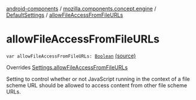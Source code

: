 [android-components](../../index.md) / [mozilla.components.concept.engine](../index.md) / [DefaultSettings](index.md) / [allowFileAccessFromFileURLs](./allow-file-access-from-file-u-r-ls.md)

# allowFileAccessFromFileURLs

`var allowFileAccessFromFileURLs: `[`Boolean`](https://kotlinlang.org/api/latest/jvm/stdlib/kotlin/-boolean/index.html) [(source)](https://github.com/mozilla-mobile/android-components/blob/master/components/concept/engine/src/main/java/mozilla/components/concept/engine/Settings.kt#L139)

Overrides [Settings.allowFileAccessFromFileURLs](../-settings/allow-file-access-from-file-u-r-ls.md)

Setting to control whether or not JavaScript running in the context of a file scheme URL
should be allowed to access content from other file scheme URLs.

